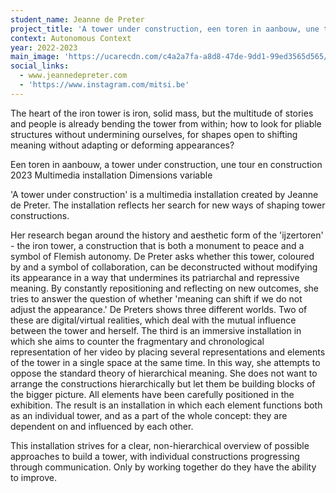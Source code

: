 ```yaml
---
student_name: Jeanne de Preter
project_title: 'A tower under construction, een toren in aanbouw, une tour en construction'
context: Autonomous Context
year: 2022-2023
main_image: 'https://ucarecdn.com/c4a2a7fa-a8d8-47de-9dd1-99ed3565d565/'
social_links:
  - www.jeannedepreter.com
  - 'https://www.instagram.com/mitsi.be'
---
```

The heart of the iron tower is iron, solid mass, but the multitude of stories and people is already bending the tower from within; how to look for pliable structures without undermining ourselves, for shapes open to shifting meaning without adapting or deforming appearances?

Een toren in aanbouw, a tower under construction, une tour en construction
2023
Multimedia installation
Dimensions variable

'A tower under construction' is a multimedia installation created by Jeanne de Preter.  The installation reflects her search for new ways of shaping tower constructions. 

Her research began around the history and aesthetic form of the 'ijzertoren' - the iron tower, a construction that is both a monument to peace and a symbol of Flemish autonomy. De Preter asks whether this tower, coloured by and a symbol of collaboration, can be deconstructed without modifying its appearance in a way that undermines its patriarchal and repressive meaning. By constantly repositioning and reflecting on new outcomes, she tries to answer the question of whether 'meaning can shift if we do not adjust the appearance.' De Preters shows three different worlds. Two of these are digital/virtual realities, which deal with the mutual influence between the tower and herself. The third is an immersive installation in which she aims to counter the fragmentary and chronological representation of her video by placing several representations and elements of the tower in a single space at the same time. In this way, she attempts to oppose the standard theory of hierarchical 
meaning. She does not want to arrange the constructions hierarchically but let them be building blocks of the bigger picture. All elements have been carefully positioned in the exhibition. The result is an installation in which each element functions both as an individual tower, and as a part of the whole concept: they are dependent on and influenced by each other. 

This installation strives for a clear, non-hierarchical overview of possible 
approaches to build a tower, with individual constructions progressing through communication. Only by working together do they have the ability to improve.


